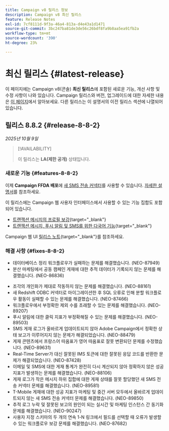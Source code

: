 ```yaml
---
title: Campaign v8 릴리스 정보
description: Campaign v8 최신 릴리스
feature: Release Notes
exl-id: 7cf8111d-9f3a-46a4-813a-d4e43a1d1471
source-git-commit: 3bc247ba81de3de56c26bdf8fa9b8aa5ea91fb2a
workflow-type: tm+mt
source-wordcount: '390'
ht-degree: 23%

---
```


# 최신 릴리스 {#latest-release}

이 페이지에는 Campaign v8(콘솔) **최신 릴리스**&#x200B;에 포함된 새로운 기능, 개선 사항 및 수정 사항이 나와 있습니다. Campaign 릴리스와 버전, 업그레이드에 대한 자세한 내용은 [이 페이지](upgrades.md)에서 알아보세요. 다른 릴리스는 이 설명서의 이전 릴리스 섹션에 나열되어 있습니다.

## 릴리스 8.8.2 {#release-8-8-2}

_2025년 10월 9일_

>[!AVAILABILITY]
>
>이 릴리스는 **LA(제한 공개)** 상태입니다. 

### 새로운 기능 {#features-8-8-2}

이제 **Campaign FFDA 배포**&#x200B;에 [새 SMS 전송 커넥터](../architecture/enterprise-deployment.md)를 사용할 수 있습니다. [자세한 설명서](../send/sms/sms.md)를 참조하세요.

이 릴리스에는 Campaign 웹 사용자 인터페이스에서 사용할 수 있는 기능 집합도 포함되어 있습니다.

* [트랜잭션 메시지의 프로필 보강](https://experienceleague.adobe.com/docs/campaign-web/v8/msg/transactional-messages/profile-enrichment.html){target="_blank"}
* [트랜잭션 메시지, 푸시 알림 및 SMS를 위한 다국어 기능](https://experienceleague.adobe.com/docs/campaign-web/v8/msg/multilingual.html){target="_blank"}

Campaign 웹 UI [릴리스 노트](https://experienceleague.adobe.com/docs/campaign-web/v8/release-notes/release-notes.html){target="_blank"}를 참조하세요.

### 해결 사항 {#fixes-8-8-2}

<!--
* Fixed an issue which prevented dynamic reporting from being available for transactional messages.
-->
* 데이터베이스 정리 워크플로우가 실패하는 문제를 해결했습니다. (NEO-87949)
* 분산 마케팅에서 공동 캠페인 게재에 대한 추적 데이터가 기록되지 않는 문제를 해결했습니다. (NEO-86836)
<!--
* Issue SMS2.0 with FFDA Continuous Deliveries (NEO-88785)
-->
* 조각의 개인화가 제대로 작동하지 않는 문제를 해결했습니다. (NEO-88161)
* 새 Redshift ODBC 커넥터로 마이그레이션한 후 SQL 오류로 인해 분할 워크플로우 활동이 실패할 수 있는 문제를 해결했습니다. (NEO-87466)
* 워크플로우에서 부정확한 제외 수를 초래할 수 있는 문제를 해결했습니다. (NEO-89207)
* 푸시 알림에 대한 클릭 지표가 부정확해질 수 있는 문제를 해결했습니다. (NEO-89503)
* SMS 게재 로그가 올바르게 업데이트되지 않아 Adobe Campaign에서 정확한 상태 보고가 이루어지지 않는 문제가 해결되었습니다. (NEO-88479)
* 게재 콘텐츠에서 프랑스어 따옴표가 영어 따옴표로 잘못 변환되던 문제를 수정했습니다. (NEO-89631)
* Real-Time Server가 대신 잘못된 IMS 토큰에 대한 잘못된 응답 코드를 반환한 문제가 해결되었습니다. (NEO-87428)
* 이메일 및 SMS에 대한 게재 통계가 완전히 다시 계산되지 않아 정확하지 않은 성공 지표가 발생하는 문제를 해결했습니다. (NEO-88106)
* 게재 로그가 작은 메시지 하위 집합에 대한 게재 상태를 잘못 할당했던 새 SMS 전송 커넥터 문제를 해결했습니다. (NEO-89581)
* T-Mobile 게재에 대한 성공 지표가 마케팅 및 중간 서버 모두에서 올바르게 업데이트되지 않는 새 SMS 전송 커넥터 문제를 해결했습니다. (NEO-89850)
* 추적 로그 누락 및 잘못된 보고의 원인이 되는 실시간 및 마케팅 인스턴스 간 동기화 문제를 해결했습니다. (NEO-90247)
* 사용자 지정 스키마의 두 개의 연속 1-N 링크에서 필드를 선택할 때 오류가 발생할 수 있는 워크플로우 보강 문제를 해결했습니다. (NEO-87682)

